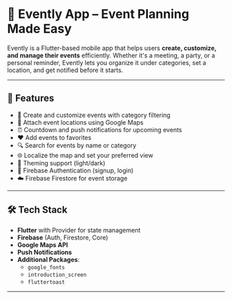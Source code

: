 # 🎉 Evently App – Event Planning Made Easy

Evently is a Flutter-based mobile app that helps users **create, customize, and manage their events** efficiently. Whether it's a meeting, a party, or a personal reminder, Evently lets you organize it under categories, set a location, and get notified before it starts.

---

## 📱 Features

- 📌 Create and customize events with category filtering
- 📍 Attach event locations using Google Maps
- ⏰ Countdown and push notifications for upcoming events
- ❤️ Add events to favorites
- 🔍 Search for events by name or category
- 🌐 Localize the map and set your preferred view
- 🎨 Theming support (light/dark)
- 🔐 Firebase Authentication (signup, login)
- ☁️ Firebase Firestore for event storage

---

## 🛠️ Tech Stack

- **Flutter** with Provider for state management
- **Firebase** (Auth, Firestore, Core)
- **Google Maps API**
- **Push Notifications**
- **Additional Packages**:
  - `google_fonts`
  - `introduction_screen`
  - `fluttertoast`

---

